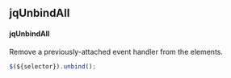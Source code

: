 ## jqUnbindAll
#### jqUnbindAll
Remove a previously-attached event handler from the elements.
```javascript
$(${selector}).unbind();
```